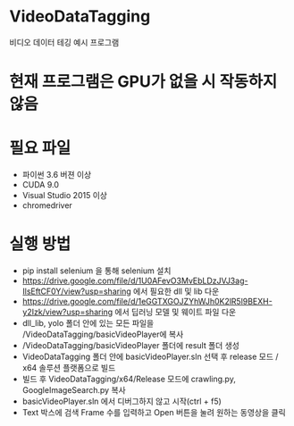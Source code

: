 # VideoDataTagging
비디오 데이터 테깅 예시 프로그램

# 현재 프로그램은 GPU가 없을 시 작동하지 않음

# 필요 파일 
- 파이썬 3.6 버젼 이상
- CUDA 9.0
- Visual Studio 2015 이상
- chromedriver

# 실행 방법
- pip install selenium 을 통해 selenium 설치
- https://drive.google.com/file/d/1U0AFevO3MvEbLDzJVJ3ag-IlsEftCF0Y/view?usp=sharing 에서 필요한 dll 및 lib 다운
- https://drive.google.com/file/d/1eGGTXGOJZYhWJh0K2lR5l9BEXH-y2Izk/view?usp=sharing 에서 딥러닝 모델 및 웨이트 파일 다운
- dll_lib, yolo 폴더 안에 있는 모든 파일을 /VideoDataTagging/basicVideoPlayer에 복사
- /VideoDataTagging/basicVideoPlayer 폴더에 result 폴더 생성
- VideoDataTagging 폴더 안에 basicVideoPlayer.sln 선택 후 release 모드 / x64 솔루션 플랫폼으로 빌드
- 빌드 후 VideoDataTagging/x64/Release 모드에 crawling.py, GoogleImageSearch.py 복사
- basicVideoPlayer.sln 에서 디버그하지 않고 시작(ctrl + f5)
- Text 박스에 검색  Frame 수를 입력하고 Open 버튼을 눌려 원하는 동영상을 클릭
